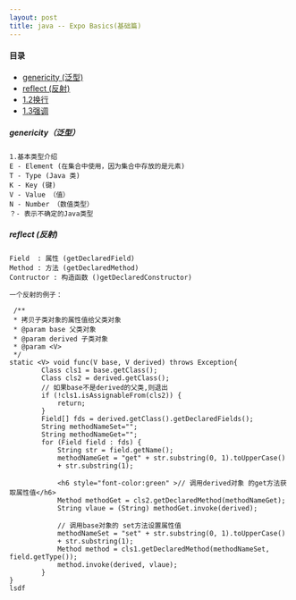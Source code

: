 ```yaml
---
layout: post
title: java -- Expo Basics(基础篇)
---
```

#### 目录
* [genericity (泛型)](#genericity) 
* [reflect (反射)](#reflect)
* [1.2换行](#1.2)
* [1.3强调](#1.3)

<h5 id="genericity">genericity（泛型）</h5> 
    
    1.基本类型介绍
    E - Element (在集合中使用，因为集合中存放的是元素)
    T - Type (Java 类)
    K - Key (键)
    V - Value （值）
    N - Number （数值类型）
    ？- 表示不确定的Java类型
        
<h5 id="reflect">reflect (反射) </h5> 
     
    Field  : 属性 (getDeclaredField)
    Method : 方法 (getDeclaredMethod)
    Contructor : 构造函数 ()getDeclaredConstructor)
    
    一个反射的例子：

     /**
     * 拷贝子类对象的属性值给父类对象
     * @param base 父类对象
     * @param derived 子类对象
     * @param <V>
     */
    static <V> void func(V base, V derived) throws Exception{
            Class cls1 = base.getClass();
            Class cls2 = derived.getClass();
            // 如果base不是derived的父类,则退出
            if (!cls1.isAssignableFrom(cls2)) {
                return;
            }
            Field[] fds = derived.getClass().getDeclaredFields();
            String methodNameSet="";
            String methodNameGet="";
            for (Field field : fds) {
                String str = field.getName();
                methodNameGet = "get" + str.substring(0, 1).toUpperCase() 
                + str.substring(1);
                
                <h6 style="font-color:green" >// 调用derived对象 的get方法获取属性值</h6>
                Method methodGet = cls2.getDeclaredMethod(methodNameGet);
                String vlaue = (String) methodGet.invoke(derived);
                
                // 调用base对象的 set方法设置属性值
                methodNameSet = "set" + str.substring(0, 1).toUpperCase() 
                + str.substring(1);
                Method method = cls1.getDeclaredMethod(methodNameSet, field.getType());
                method.invoke(derived, vlaue);
            }
    }
    lsdf
